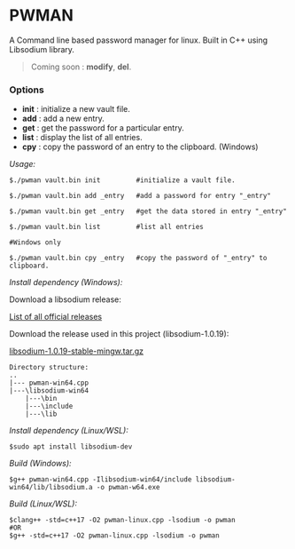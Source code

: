 # PWMAN

A Command line based password manager for linux. Built in C++ using Libsodium library.

> Coming soon : **modify**, **del**.

### Options
- **init** : initialize a new vault file.
- **add** : add a new entry.
- **get** : get the password for a particular entry.
- **list** : display the list of all entries.
- **cpy** : copy the password of an entry to the clipboard. (Windows)

*Usage:*
```
$./pwman vault.bin init         #initialize a vault file.

$./pwman vault.bin add _entry   #add a password for entry "_entry"

$./pwman vault.bin get _entry   #get the data stored in entry "_entry"

$./pwman vault.bin list         #list all entries

#Windows only

$./pwman vault.bin cpy _entry   #copy the password of "_entry" to clipboard.
```

*Install dependency (Windows):*

Download a libsodium release:

[List of all official releases](https://download.libsodium.org/libsodium/releases/)

Download the release used in this project (libsodium-1.0.19):

[libsodium-1.0.19-stable-mingw.tar.gz](https://download.libsodium.org/libsodium/releases/libsodium-1.0.19-stable-mingw.tar.gz)
```
Directory structure:
..
|--- pwman-win64.cpp
|---\libsodium-win64
    |---\bin
    |---\include
    |---\lib
```

*Install dependency (Linux/WSL):*
```
$sudo apt install libsodium-dev
```

*Build (Windows):*
```
$g++ pwman-win64.cpp -Ilibsodium-win64/include libsodium-win64/lib/libsodium.a -o pwman-w64.exe
```

*Build (Linux/WSL):*
```
$clang++ -std=c++17 -O2 pwman-linux.cpp -lsodium -o pwman
#OR
$g++ -std=c++17 -O2 pwman-linux.cpp -lsodium -o pwman
```

